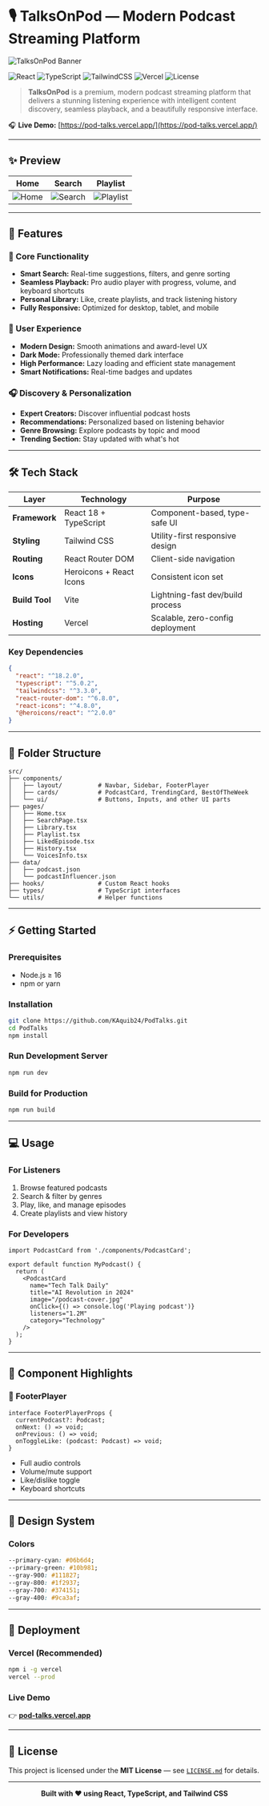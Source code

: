 # 🎙️ TalksOnPod — Modern Podcast Streaming Platform

![TalksOnPod Banner](https://raw.githubusercontent.com/KAquib24/PodTalks/main/public/homepage.png)

![React](https://img.shields.io/badge/React-18.2.0-61DAFB?logo=react)
![TypeScript](https://img.shields.io/badge/TypeScript-5.0.2-3178C6?logo=typescript)
![TailwindCSS](https://img.shields.io/badge/TailwindCSS-3.3.0-38B2AC?logo=tailwind-css)
![Vercel](https://img.shields.io/badge/Deployed_on-Vercel-000000?logo=vercel)
![License](https://img.shields.io/badge/License-MIT-green)

> **TalksOnPod** is a premium, modern podcast streaming platform that delivers a stunning listening experience with intelligent content discovery, seamless playback, and a beautifully responsive interface.

🎧 **Live Demo:** [https://pod-talks.vercel.app/](https://pod-talks.vercel.app/)

---

## ✨ Preview

| Home | Search | Playlist |
|------|---------|-----------|
| ![Home](https://raw.githubusercontent.com/KAquib24/PodTalks/main/public/homepage.png) | ![Search](https://raw.githubusercontent.com/KAquib24/PodTalks/main/public/search.png) | ![Playlist](https://raw.githubusercontent.com/KAquib24/PodTalks/main/public/playlist.png) |

---

## 🚀 Features

### 🎯 Core Functionality
- **Smart Search:** Real-time suggestions, filters, and genre sorting  
- **Seamless Playback:** Pro audio player with progress, volume, and keyboard shortcuts  
- **Personal Library:** Like, create playlists, and track listening history  
- **Fully Responsive:** Optimized for desktop, tablet, and mobile  

### 🎨 User Experience
- **Modern Design:** Smooth animations and award-level UX  
- **Dark Mode:** Professionally themed dark interface  
- **High Performance:** Lazy loading and efficient state management  
- **Smart Notifications:** Real-time badges and updates  

### 🎧 Discovery & Personalization
- **Expert Creators:** Discover influential podcast hosts  
- **Recommendations:** Personalized based on listening behavior  
- **Genre Browsing:** Explore podcasts by topic and mood  
- **Trending Section:** Stay updated with what's hot  

---

## 🛠️ Tech Stack

| Layer | Technology | Purpose |
|-------|-------------|----------|
| **Framework** | React 18 + TypeScript | Component-based, type-safe UI |
| **Styling** | Tailwind CSS | Utility-first responsive design |
| **Routing** | React Router DOM | Client-side navigation |
| **Icons** | Heroicons + React Icons | Consistent icon set |
| **Build Tool** | Vite | Lightning-fast dev/build process |
| **Hosting** | Vercel | Scalable, zero-config deployment |

### Key Dependencies
```json
{
  "react": "^18.2.0",
  "typescript": "^5.0.2",
  "tailwindcss": "^3.3.0",
  "react-router-dom": "^6.8.0",
  "react-icons": "^4.8.0",
  "@heroicons/react": "^2.0.0"
}
```

---

## 📁 Folder Structure

```
src/
├── components/
│   ├── layout/          # Navbar, Sidebar, FooterPlayer
│   ├── cards/           # PodcastCard, TrendingCard, BestOfTheWeek
│   └── ui/              # Buttons, Inputs, and other UI parts
├── pages/
│   ├── Home.tsx
│   ├── SearchPage.tsx
│   ├── Library.tsx
│   ├── Playlist.tsx
│   ├── LikedEpisode.tsx
│   ├── History.tsx
│   └── VoicesInfo.tsx
├── data/
│   ├── podcast.json
│   └── podcastInfluencer.json
├── hooks/               # Custom React hooks
├── types/               # TypeScript interfaces
└── utils/               # Helper functions
```

---

## ⚡ Getting Started

### Prerequisites

* Node.js ≥ 16
* npm or yarn

### Installation

```bash
git clone https://github.com/KAquib24/PodTalks.git
cd PodTalks
npm install
```

### Run Development Server

```bash
npm run dev
```

### Build for Production

```bash
npm run build
```

---

## 💻 Usage

### For Listeners

1. Browse featured podcasts
2. Search & filter by genres
3. Play, like, and manage episodes
4. Create playlists and view history

### For Developers

```tsx
import PodcastCard from './components/PodcastCard';

export default function MyPodcast() {
  return (
    <PodcastCard
      name="Tech Talk Daily"
      title="AI Revolution in 2024"
      image="/podcast-cover.jpg"
      onClick={() => console.log('Playing podcast')}
      listeners="1.2M"
      category="Technology"
    />
  );
}
```

---

## 🧩 Component Highlights

### 🎵 FooterPlayer

```tsx
interface FooterPlayerProps {
  currentPodcast?: Podcast;
  onNext: () => void;
  onPrevious: () => void;
  onToggleLike: (podcast: Podcast) => void;
}
```

* Full audio controls
* Volume/mute support
* Like/dislike toggle
* Keyboard shortcuts

---

## 🎨 Design System

### Colors

```css
--primary-cyan: #06b6d4;
--primary-green: #10b981;
--gray-900: #111827;
--gray-800: #1f2937;
--gray-700: #374151;
--gray-400: #9ca3af;
```

---

## 🚀 Deployment

### Vercel (Recommended)

```bash
npm i -g vercel
vercel --prod
```

### Live Demo

👉 **[pod-talks.vercel.app](https://pod-talks.vercel.app/)**

---

## 📜 License

This project is licensed under the **MIT License** — see [`LICENSE.md`](LICENSE.md) for details.

---

<div align="center">

**Built with ❤️ using React, TypeScript, and Tailwind CSS**

</div>
